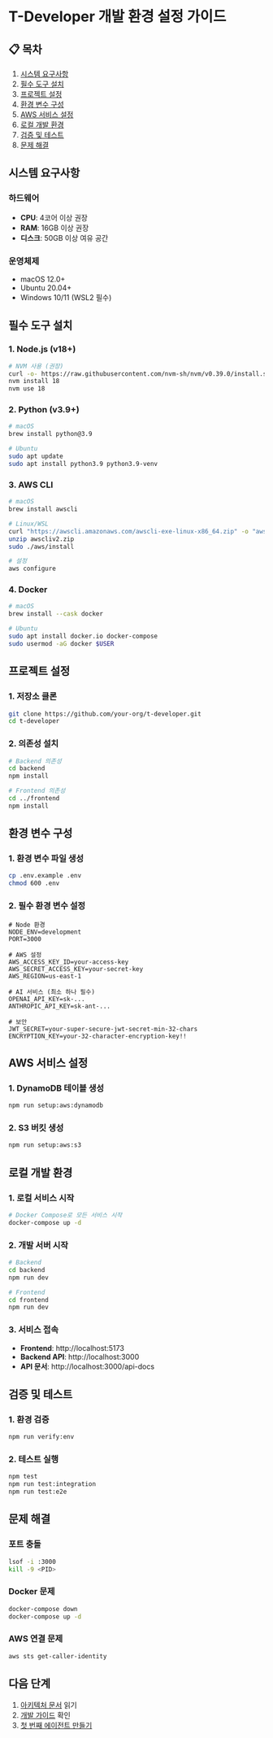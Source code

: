 # T-Developer 개발 환경 설정 가이드

## 📋 목차
1. [시스템 요구사항](#시스템-요구사항)
2. [필수 도구 설치](#필수-도구-설치)
3. [프로젝트 설정](#프로젝트-설정)
4. [환경 변수 구성](#환경-변수-구성)
5. [AWS 서비스 설정](#aws-서비스-설정)
6. [로컬 개발 환경](#로컬-개발-환경)
7. [검증 및 테스트](#검증-및-테스트)
8. [문제 해결](#문제-해결)

## 시스템 요구사항

### 하드웨어
- **CPU**: 4코어 이상 권장
- **RAM**: 16GB 이상 권장
- **디스크**: 50GB 이상 여유 공간

### 운영체제
- macOS 12.0+
- Ubuntu 20.04+
- Windows 10/11 (WSL2 필수)

## 필수 도구 설치

### 1. Node.js (v18+)
```bash
# NVM 사용 (권장)
curl -o- https://raw.githubusercontent.com/nvm-sh/nvm/v0.39.0/install.sh | bash
nvm install 18
nvm use 18
```

### 2. Python (v3.9+)
```bash
# macOS
brew install python@3.9

# Ubuntu
sudo apt update
sudo apt install python3.9 python3.9-venv
```

### 3. AWS CLI
```bash
# macOS
brew install awscli

# Linux/WSL
curl "https://awscli.amazonaws.com/awscli-exe-linux-x86_64.zip" -o "awscliv2.zip"
unzip awscliv2.zip
sudo ./aws/install

# 설정
aws configure
```

### 4. Docker
```bash
# macOS
brew install --cask docker

# Ubuntu
sudo apt install docker.io docker-compose
sudo usermod -aG docker $USER
```

## 프로젝트 설정

### 1. 저장소 클론
```bash
git clone https://github.com/your-org/t-developer.git
cd t-developer
```

### 2. 의존성 설치
```bash
# Backend 의존성
cd backend
npm install

# Frontend 의존성
cd ../frontend
npm install
```

## 환경 변수 구성

### 1. 환경 변수 파일 생성
```bash
cp .env.example .env
chmod 600 .env
```

### 2. 필수 환경 변수 설정
```env
# Node 환경
NODE_ENV=development
PORT=3000

# AWS 설정
AWS_ACCESS_KEY_ID=your-access-key
AWS_SECRET_ACCESS_KEY=your-secret-key
AWS_REGION=us-east-1

# AI 서비스 (최소 하나 필수)
OPENAI_API_KEY=sk-...
ANTHROPIC_API_KEY=sk-ant-...

# 보안
JWT_SECRET=your-super-secure-jwt-secret-min-32-chars
ENCRYPTION_KEY=your-32-character-encryption-key!!
```

## AWS 서비스 설정

### 1. DynamoDB 테이블 생성
```bash
npm run setup:aws:dynamodb
```

### 2. S3 버킷 생성
```bash
npm run setup:aws:s3
```

## 로컬 개발 환경

### 1. 로컬 서비스 시작
```bash
# Docker Compose로 모든 서비스 시작
docker-compose up -d
```

### 2. 개발 서버 시작
```bash
# Backend
cd backend
npm run dev

# Frontend
cd frontend
npm run dev
```

### 3. 서비스 접속
- **Frontend**: http://localhost:5173
- **Backend API**: http://localhost:3000
- **API 문서**: http://localhost:3000/api-docs

## 검증 및 테스트

### 1. 환경 검증
```bash
npm run verify:env
```

### 2. 테스트 실행
```bash
npm test
npm run test:integration
npm run test:e2e
```

## 문제 해결

### 포트 충돌
```bash
lsof -i :3000
kill -9 <PID>
```

### Docker 문제
```bash
docker-compose down
docker-compose up -d
```

### AWS 연결 문제
```bash
aws sts get-caller-identity
```

## 다음 단계

1. [아키텍처 문서](../architecture/overview.md) 읽기
2. [개발 가이드](../development/getting-started.md) 확인
3. [첫 번째 에이전트 만들기](../tutorials/first-agent.md)